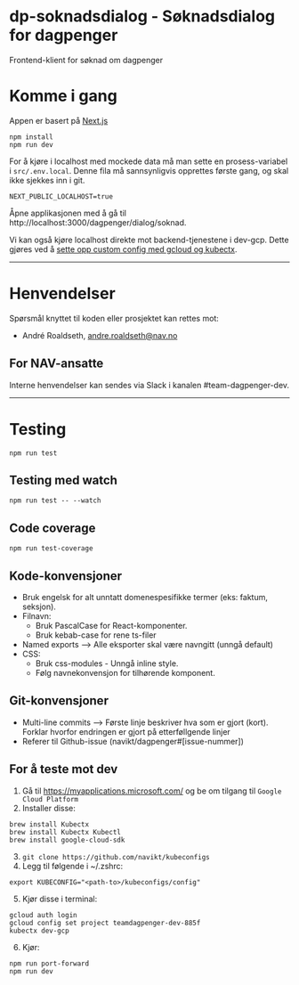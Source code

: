 # dp-soknadsdialog - Søknadsdialog for dagpenger

Frontend-klient for søknad om dagpenger

# Komme i gang

Appen er basert på [Next.js](https://nextjs.org/)

```shell
npm install
npm run dev
```

For å kjøre i localhost med mockede data må man sette en prosess-variabel i `src/.env.local`. Denne fila må sannsynligvis opprettes første gang, og skal ikke sjekkes inn i git.
```
NEXT_PUBLIC_LOCALHOST=true
```

Åpne applikasjonen med å gå til http://localhost:3000/dagpenger/dialog/soknad.

Vi kan også kjøre localhost direkte mot backend-tjenestene i dev-gcp. Dette gjøres ved å [sette opp custom config med gcloud og kubectx](#for-å-teste-mot-dev).

---

# Henvendelser

Spørsmål knyttet til koden eller prosjektet kan rettes mot:

- André Roaldseth, andre.roaldseth@nav.no

## For NAV-ansatte

Interne henvendelser kan sendes via Slack i kanalen #team-dagpenger-dev.

---

# Testing

```shell
npm run test
```

## Testing med watch

```shell
npm run test -- --watch
```

## Code coverage

```shell
npm run test-coverage
```

## Kode-konvensjoner

- Bruk engelsk for alt unntatt domenespesifikke termer (eks: faktum, seksjon).
- Filnavn:
  * Bruk PascalCase for React-komponenter.
  * Bruk kebab-case for rene ts-filer
- Named exports --> Alle eksporter skal være navngitt (unngå default)
- CSS:
  * Bruk css-modules - Unngå inline style.
  * Følg navnekonvensjon for tilhørende komponent.

## Git-konvensjoner

- Multi-line commits --> Første linje beskriver hva som er gjort (kort). Forklar hvorfor endringen er gjort på etterføllgende linjer
- Referer til Github-issue (navikt/dagpenger#[issue-nummer])


## For å teste mot dev
1. Gå til https://myapplications.microsoft.com/ og be om tilgang til `Google Cloud Platform`
2. Installer disse:
```shell
brew install Kubectx 
brew install Kubectx Kubectl 
brew install google-cloud-sdk
```
3. ```git clone https://github.com/navikt/kubeconfigs```
4. Legg til følgende i ~/.zshrc:
```shell
export KUBECONFIG="<path-to>/kubeconfigs/config"
```
5. Kjør disse i terminal:
```shell
gcloud auth login
gcloud config set project teamdagpenger-dev-885f
kubectx dev-gcp
```
6. Kjør: 
```shell
npm run port-forward
npm run dev
```
